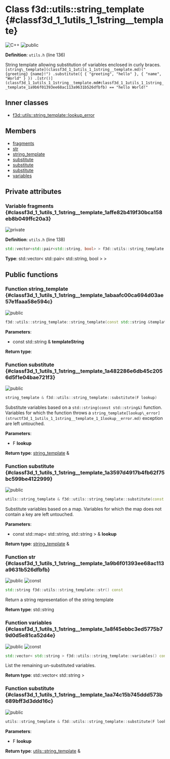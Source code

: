 # Class f3d::utils::string\_template {#classf3d_1_1utils_1_1string__template}

![][C++]
![][public]

**Definition**: `utils.h` (line 136)



String template allowing substitution of variables enclosed in curly braces. ``` [string\_template](classf3d_1_1utils_1_1string__template.md)("{greeting} {name}!") .substitute({ { "greeting", "hello" }, { "name", "World" } }) .[str()](classf3d_1_1utils_1_1string__template.md#classf3d_1_1utils_1_1string__template_1a9b6f01393ee68ac113a9631b526dfbfb) == "hello World!" ```

## Inner classes

* [f3d::utils::string\_template::lookup\_error](structf3d_1_1utils_1_1string__template_1_1lookup__error.md)

## Members

* [fragments](classf3d_1_1utils_1_1string__template.md#classf3d_1_1utils_1_1string__template_1affe82b419f30bca158eb8b049ffc20a3)
* [str](classf3d_1_1utils_1_1string__template.md#classf3d_1_1utils_1_1string__template_1a9b6f01393ee68ac113a9631b526dfbfb)
* [string\_template](classf3d_1_1utils_1_1string__template.md#classf3d_1_1utils_1_1string__template_1abaafc00ca694d03ae57e1faaa58e594c)
* [substitute](classf3d_1_1utils_1_1string__template.md#classf3d_1_1utils_1_1string__template_1a482286e6db45c2056d5f1e04bae721f3)
* [substitute](classf3d_1_1utils_1_1string__template.md#classf3d_1_1utils_1_1string__template_1a3597d4917b4fb62f75bc599be4122999)
* [substitute](classf3d_1_1utils_1_1string__template.md#classf3d_1_1utils_1_1string__template_1aa74c15b745ddd573b689bff3d3ddd16c)
* [variables](classf3d_1_1utils_1_1string__template.md#classf3d_1_1utils_1_1string__template_1a8f45ebbc3ed5775b79d0d5e81ca52d4e)

## Private attributes

### Variable fragments {#classf3d_1_1utils_1_1string__template_1affe82b419f30bca158eb8b049ffc20a3}

![][private]

**Definition**: `utils.h` (line 138)


```cpp
std::vector<std::pair<std::string, bool> > f3d::utils::string_template::fragments
```








**Type**: std::vector< std::pair< std::string, bool > >



## Public functions

### Function string\_template {#classf3d_1_1utils_1_1string__template_1abaafc00ca694d03ae57e1faaa58e594c}

![][public]


```cpp
f3d::utils::string_template::string_template(const std::string &templateString)
```








**Parameters**:

* const std::string & **templateString**

**Return type**: 



### Function substitute {#classf3d_1_1utils_1_1string__template_1a482286e6db45c2056d5f1e04bae721f3}

![][public]


```cpp
string_template & f3d::utils::string_template::substitute(F lookup)
```




Substitute variables based on a `std::string(const std::string&)` function. Variables for which the function throws a `string_template[lookup\_error](structf3d_1_1utils_1_1string__template_1_1lookup__error.md)` exception are left untouched.



**Parameters**:

* F **lookup**

**Return type**: [string\_template](classf3d_1_1utils_1_1string__template.md) &



### Function substitute {#classf3d_1_1utils_1_1string__template_1a3597d4917b4fb62f75bc599be4122999}

![][public]


```cpp
utils::string_template & f3d::utils::string_template::substitute(const std::map< std::string, std::string > &lookup)
```




Substitute variables based on a map. Variables for which the map does not contain a key are left untouched.



**Parameters**:

* const std::map< std::string, std::string > & **lookup**

**Return type**: [string\_template](classf3d_1_1utils_1_1string__template.md) &



### Function str {#classf3d_1_1utils_1_1string__template_1a9b6f01393ee68ac113a9631b526dfbfb}

![][public]
![][const]


```cpp
std::string f3d::utils::string_template::str() const
```




Return a string representation of the string template



**Return type**: std::string



### Function variables {#classf3d_1_1utils_1_1string__template_1a8f45ebbc3ed5775b79d0d5e81ca52d4e}

![][public]
![][const]


```cpp
std::vector< std::string > f3d::utils::string_template::variables() const
```




List the remaining un-substituted variables.



**Return type**: std::vector< std::string >



### Function substitute {#classf3d_1_1utils_1_1string__template_1aa74c15b745ddd573b689bff3d3ddd16c}

![][public]


```cpp
utils::string_template & f3d::utils::string_template::substitute(F lookup)
```








**Parameters**:

* F **lookup**

**Return type**: [utils::string\_template](classf3d_1_1utils_1_1string__template.md) &





[public]: https://img.shields.io/badge/-public-brightgreen (public)
[C++]: https://img.shields.io/badge/language-C%2B%2B-blue (C++)
[const]: https://img.shields.io/badge/-const-lightblue (const)
[protected]: https://img.shields.io/badge/-protected-yellow (protected)
[static]: https://img.shields.io/badge/-static-lightgrey (static)
[private]: https://img.shields.io/badge/-private-red (private)